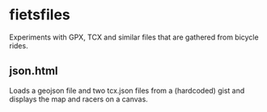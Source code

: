 fietsfiles
==========

Experiments with GPX, TCX and similar files that are gathered from bicycle rides.

json.html
---
Loads a geojson file and two tcx.json files from a (hardcoded) gist and displays the map and racers on a canvas.
